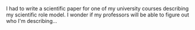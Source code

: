 I had to write a scientific paper for one of my university courses describing my scientific role model. I wonder if my professors will be able to figure out who I'm describing...
